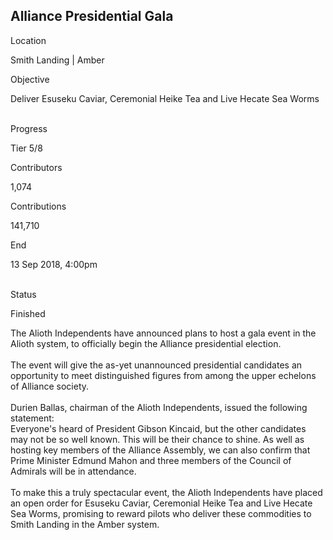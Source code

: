 ## Alliance Presidential Gala

Location

Smith Landing \| Amber

Objective

Deliver Esuseku Caviar, Ceremonial Heike Tea and Live Hecate Sea Worms

\
Progress

Tier 5/8

Contributors

1,074

Contributions

141,710

End

13 Sep 2018, 4:00pm

\
Status

Finished

The Alioth Independents have announced plans to host a gala event in the
Alioth system, to officially begin the Alliance presidential election.\
\
The event will give the as-yet unannounced presidential candidates an
opportunity to meet distinguished figures from among the upper echelons
of Alliance society.\
\
Durien Ballas, chairman of the Alioth Independents, issued the following
statement:\
Everyone\'s heard of President Gibson Kincaid, but the other candidates
may not be so well known. This will be their chance to shine. As well as
hosting key members of the Alliance Assembly, we can also confirm that
Prime Minister Edmund Mahon and three members of the Council of Admirals
will be in attendance.\
\
To make this a truly spectacular event, the Alioth Independents have
placed an open order for Esuseku Caviar, Ceremonial Heike Tea and Live
Hecate Sea Worms, promising to reward pilots who deliver these
commodities to Smith Landing in the Amber system.
